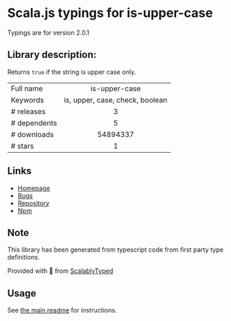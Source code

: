 
# Scala.js typings for is-upper-case

Typings are for version 2.0.1

## Library description:
Returns `true` if the string is upper case only.

|                    |                 |
| ------------------ | :-------------: |
| Full name          | is-upper-case |
| Keywords           | is, upper, case, check, boolean |
| # releases         | 3 |
| # dependents       | 5 |
| # downloads        | 54894337 |
| # stars            | 1 |

## Links
- [Homepage](https://github.com/blakeembrey/change-case/tree/master/packages/is-upper-case#readme)
- [Bugs](https://github.com/blakeembrey/change-case/issues)
- [Repository](https://github.com/blakeembrey/change-case)
- [Npm](https://www.npmjs.com/package/is-upper-case)
    


## Note
This library has been generated from typescript code from first party type definitions.

Provided with :purple_heart: from [ScalablyTyped](https://github.com/oyvindberg/ScalablyTyped)

## Usage
See [the main readme](../../readme.md) for instructions.


